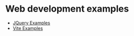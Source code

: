 # Web development examples

- [JQuery Examples](jquery/README.md)
- [Vite Examples](vite/README.md)
